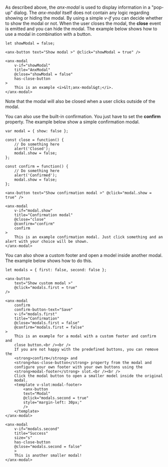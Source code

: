 As described above, the *anx-modal* is used to display information in a "pop-up" dialog. The *anx-modal* itself does not contain any logic regarding showing or hiding the modal. By using a simple *v-if* you can decide whether to show the modal or not. When the user closes the modal, the **close** event is emitted and you can hide the modal. The example below shows how to use a modal in combination with a button.

```vue
let showModal = false;

<anx-button text="Show modal >" @click="showModal = true" />

<anx-modal
    v-if="showModal"
    title="AnxModal"
    @close="showModal = false"
    has-close-button
>
    This is an example <i>&lt;anx-modal&gt;</i>.
</anx-modal>

```

Note that the modal will also be closed when a user clicks outside of the modal.

You can also use the built-in confirmation. You just have to set the **confirm** property. The example below show a simple confirmation modal.

```vue
var modal = { show: false };

const close = function() {
    // Do something here
    alert('Closed');
    modal.show = false;
};

const confirm = function() {
    // Do something here
    alert('Confirmed');
    modal.show = false;
};

<anx-button text="Show confirmation modal >" @click="modal.show = true" />

<anx-modal
    v-if="modal.show"
    title="Confirmation modal"
    @close="close"
    @confirm="confirm"
    confirm
>
    This is an example confirmation modal. Just click something and an alert with your choice will be shown.
</anx-modal>
```

You can also show a custom footer and open a model inside another modal. The example below shows how to do this.

```vue
let modals = { first: false, second: false };

<anx-button
    text="Show custom modal >"
    @click="modals.first = true"
/>

<anx-modal
    confirm
    confirm-button-text="Save"
    v-if="modals.first"
    title="Confirmation"
    @close="modals.first = false"
    @confirm="modals.first = false"
>
    This is an example for a modal with a custom footer and confirm and
    close button.<br /><br />
    If you are not happy with the predefined buttons, you can remove the
    <strong>confirm</strong> and
    <strong>has-close-button</strong> property from the modal and
    configure your own footer with your own buttons using the
    <strong>modal-footer</strong> slot.<br /><br />
    Click the modal button to open a smaller model inside the original
    modal.
    <template v-slot:modal-footer>
        <anx-button
        text="Modal"
        @click="modals.second = true"
        style="margin-left: 30px;"
        />
    </template>
</anx-modal>

<anx-modal
    v-if="modals.second"
    title="Success"
    size="s"
    has-close-button
    @close="modals.second = false"
    >
    This is another smaller modal!
</anx-modal>
```